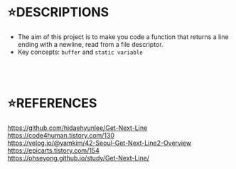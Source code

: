 ⭐DESCRIPTIONS
==============

* The aim of this project is to make you code a function that returns a line ending with a newline, read from a file descriptor.
* Key concepts: `buffer` and `static variable`
</br>
</br>

⭐REFERENCES
============

https://github.com/hidaehyunlee/Get-Next-Line
</br>
https://code4human.tistory.com/130
</br>
https://velog.io/@yamkim/42-Seoul-Get-Next-Line2-Overview
</br>
https://epicarts.tistory.com/154
</br>
https://ohseyong.github.io/study/Get-Next-Line/
